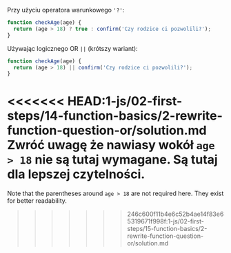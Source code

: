 Przy użyciu operatora warunkowego `'?'`:

```js
function checkAge(age) {
  return (age > 18) ? true : confirm('Czy rodzice ci pozwolili?');
}
```

Używając logicznego OR `||` (krótszy wariant):

```js
function checkAge(age) {
  return (age > 18) || confirm('Czy rodzice ci pozwolili?');
}
```

<<<<<<< HEAD:1-js/02-first-steps/14-function-basics/2-rewrite-function-question-or/solution.md
Zwróć uwagę że nawiasy wokół `age > 18` nie są tutaj wymagane. Są tutaj dla lepszej czytelności.
=======
Note that the parentheses around `age > 18` are not required here. They exist for better readability.
>>>>>>> 246c600f11b4e6c52b4ae14f83e65319671f998f:1-js/02-first-steps/15-function-basics/2-rewrite-function-question-or/solution.md
